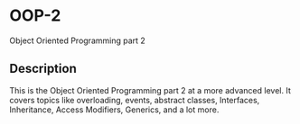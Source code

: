 # OOP-2
Object Oriented Programming part 2
## Description
This is the Object Oriented Programming part 2 at a more advanced level.
It covers topics like overloading, events, abstract classes, Interfaces,
Inheritance, Access Modifiers, Generics, and a lot more.
